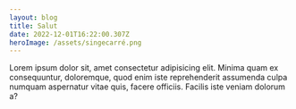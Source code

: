 ```yaml
---
layout: blog
title: Salut
date: 2022-12-01T16:22:00.307Z
heroImage: /assets/singecarré.png
---
```

Lorem ipsum dolor sit, amet consectetur adipisicing elit. Minima quam ex consequuntur, doloremque, quod enim iste reprehenderit assumenda culpa numquam aspernatur vitae quis, facere officiis. Facilis iste veniam dolorum a?